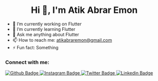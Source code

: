  <h1 align="center">Hi 👋, I'm Atik Abrar Emon</h1>

- 🔭 I’m currently working on Flutter
- 🌱 I’m currently learning Flutter
- 💬 Ask me anything about Flutter 
- 📫 How to reach me: atikabraremon@gmail.com
- ⚡ Fun fact: Something

### Connect with me:
<div id="badges">
<a href="https://github.com/atikabraremon">
    <img src="https://img.shields.io/badge/Github-white?style=for-the-badge&logo=Github&logoColor=black" alt="Github Badge"/>
  </a>
 
 <a href="https://www.instagram.com/atikabraremon">
    <img src="https://img.shields.io/badge/Instagram-purple?style=for-the-badge&logo=instagram&logoColor=white" alt="Instagram Badge"/>
  </a>
  <a href="https://twitter.com/atikabraremon">
    <img src="https://img.shields.io/badge/Twitter-blue?style=for-the-badge&logo=twitter&logoColor=white" alt="Twitter Badge"/>
  </a>
  
  <a href="https://www.linkedin.com/in/atikabraremon">
    <img src="https://img.shields.io/badge/LINKEDIN-blue?style=for-the-badge&logo=linkedin&logoColor=wihte" alt="Linkedin Badge"/>
  </a>
</div>
